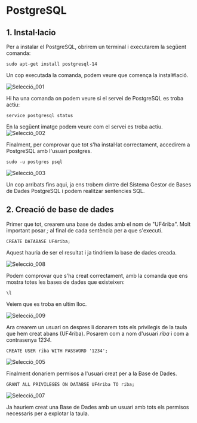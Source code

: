 # PostgreSQL

## 1. Instal·lacio
Per a instalar el PostgreSQL, obrirem un terminal i executarem la següent comanda:

~~~
sudo apt-get install postgresql-14
~~~
Un cop executada la comanda, podem veure que comença la instal#lació.

![Selecció_001](https://user-images.githubusercontent.com/91245889/189872334-570ef3f7-40bf-4cb4-a168-202a844056eb.png)

Hi ha una comanda on podem veure si el servei de PostgreSQL es troba actiu:

~~~
service postgresql status
~~~
En la següent imatge podem veure com el servei es troba actiu.
![Selecció_002](https://user-images.githubusercontent.com/91245889/189872417-bf6f11c3-c925-4035-9aa2-d5b0d8201d3f.png)

Finalment, per comprovar que tot s'ha instal·lat correctament, accedirem a PostgreSQL amb l'usuari postgres.

~~~
sudo -u postgres psql
~~~

![Selecció_003](https://user-images.githubusercontent.com/91245889/189872495-ded020d2-1e5d-4826-9675-17f6aed644b8.png)

Un cop arribats fins aqui, ja ens trobem dintre del Sistema Gestor de Bases de Dades PostgreSQL i podem realitzar sentencies SQL.


## 2. Creació de base de dades

Primer que tot, crearem una base de dades amb el nom de "UF4riba". Molt important posar *;* al final de cada sentència per a que s'executi.

~~~
CREATE DATABASE UF4riba;
~~~
Aquest hauria de ser el resultat i ja tindriem la base de dades creada.

![Selecció_008](https://user-images.githubusercontent.com/91245889/189877297-bead8792-cec4-4f8a-ad51-05f039a46163.png)

Podem comprovar que s'ha creat correctament, amb la comanda que ens mostra totes les bases de dades que existeixen:

~~~
\l
~~~
Veiem que es troba en ultim lloc.

![Selecció_009](https://user-images.githubusercontent.com/91245889/189877420-f9bc2ff3-ac92-476f-9c55-0945ba9d2311.png)

Ara crearem un usuari on despres li donarem tots els privilegis de la taula que hem creat abans (UF4riba). Posarem com a nom d'usuari *riba* i com a contrasenya *1234*.

~~~
CREATE USER riba WITH PASSWORD '1234';
~~~










![Selecció_005](https://user-images.githubusercontent.com/91245889/189877493-c3e1bbc7-2ede-4a1f-8343-e7e1b8ad41ef.png)

Finalment donariem permisos a l'usuari creat per a la Base de Dades.

~~~
GRANT ALL PRIVILEGES ON DATABSE UF4riba TO riba;
~~~

![Selecció_007](https://user-images.githubusercontent.com/91245889/189877464-4f61d308-f102-40a2-81f8-ee8829b882bd.png)

Ja hauriem creat una Base de Dades amb un usuari amb tots els permisos necessaris per a explotar la taula.















